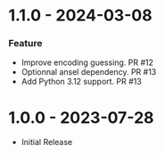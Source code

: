 1.1.0 - 2024-03-08
==================

### Feature
- Improve encoding guessing. PR #12
- Optionnal ansel dependency. PR #13
- Add Python 3.12 support. PR #13

1.0.0 - 2023-07-28
==================
- Initial Release
